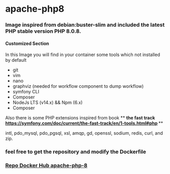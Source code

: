 # apache-php8
<h3>Image inspired from debian:buster-slim and included the latest PHP stable version PHP 8.0.8.</h3>

<h4>Customized Section</h4>

<p>In this Image you will find in your container some tools which not installed by default</p>

<ul>
<li> git </li>
<li> vim </li>
<li> nano </li>
<li> graphviz (needed for workflow component to dump workflow)</li>
<li> symfony CLI </li>
<li> Composer </li>
<li> NodeJs LTS (v14.x) && Npm (6.x) </li>
<li> Composer </li>
</ul>

Also there is some PHP extensions inspired from book ** <b>the fast track https://symfony.com/doc/current/the-fast-track/en/1-tools.html#php </b>**
<p>
intl, pdo_mysql, pdo_pgsql, xsl, amqp, gd, openssl, sodium, redis, curl, and zip.
</p>




<h3>feel free to get the repository and modify the Dockerfile</h3>

<h3><a href="https://hub.docker.com/r/nasrithamer/apache-php8" target="_blank">Repo Docker Hub apache-php-8</a></h3>
